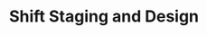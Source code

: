 ---
title: "Shift Staging and Design"
url: /columbia/shift-staging-and-design/
shop: interior decoration
---